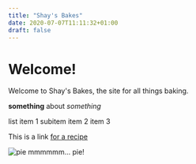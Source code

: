 ```yaml
---
title: "Shay's Bakes"
date: 2020-07-07T11:11:32+01:00
draft: false
---
```


# Welcome!

Welcome to Shay's Bakes, the site for all things baking.  

**something** about _something_

list
	item 1
		subitem
	item 2
	item 3


This is a link [for a recipe](https://www.buzzfeed.com/hannahwilliams/this-cookie-dough-cheesecake-will-literally-melt-in-your-mou)

![pie](apple_pie.jpeg)
mmmmmm... pie!